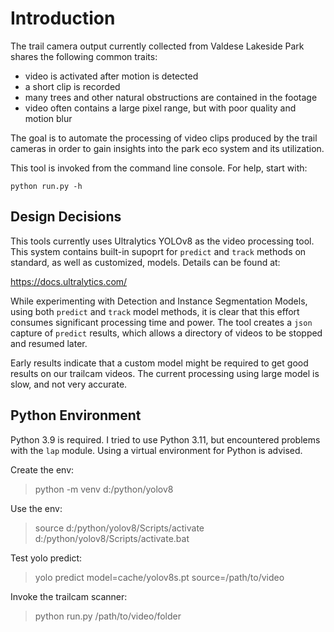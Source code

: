 # Introduction

The trail camera output currently collected from Valdese Lakeside Park
shares the following common traits:

- video is activated after motion is detected
- a short clip is recorded
- many trees and other natural obstructions are contained in the footage
- video often contains a large pixel range, but with poor quality and motion blur

The goal is to automate the processing of video clips produced by the trail
cameras in order to gain insights into the park eco system and its utilization.

This tool is invoked from the command line console. For help, start with:

`python run.py -h`

## Design Decisions

This tools currently uses Ultralytics YOLOv8 as the video processing tool.
This system contains built-in supoprt for `predict` and `track` methods
on standard, as well as customized, models. Details can be found at:

<https://docs.ultralytics.com/>

While experimenting with Detection and Instance Segmentation Models, using
both `predict` and `track` model methods, it is clear that this effort consumes
significant processing time and power. The tool creates a `json` capture of
`predict` results, which allows a directory of videos to be stopped and resumed
later.

Early results indicate that a custom model might be required to get good
results on our trailcam videos. The current processing using large model
is slow, and not very accurate.

## Python Environment

Python 3.9 is required. I tried to use Python 3.11, but encountered problems
with the `lap` module. Using a virtual environment for Python is advised.

Create the env:
> python -m venv d:/python/yolov8

Use the env:
> source d:/python/yolov8/Scripts/activate
> d:/python/yolov8/Scripts/activate.bat

Test yolo predict:
> yolo predict model=cache/yolov8s.pt source=/path/to/video

Invoke the trailcam scanner:
> python run.py /path/to/video/folder